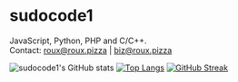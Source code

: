 # sudocode1
JavaScript, Python, PHP and C/C++. <Br>
Contact: roux@roux.pizza | biz@roux.pizza
<!--
**sudocode1/sudocode1** is a ✨ _special_ ✨ repository because its `README.md` (this file) appears on your GitHub profile.

Here are some ideas to get you started:

- 🔭 I’m currently working on ...
- 🌱 I’m currently learning ...
- 👯 I’m looking to collaborate on ...
- 🤔 I’m looking for help with ...
- 💬 Ask me about ...
- 📫 How to reach me: ...
- 😄 Pronouns: ...
- ⚡ Fun fact: ...
-->

![sudocode1's GitHub stats](https://github-readme-stats.vercel.app/api?username=sudocode1&show_icons=true&theme=radical)
[![Top Langs](https://github-readme-stats.vercel.app/api/top-langs/?username=sudocode1&layout=compact&theme=radical)](https://github.com/anuraghazra/github-readme-stats)
[![GitHub Streak](https://streak-stats.demolab.com/?user=sudocode1&theme=radical)](https://git.io/streak-stats)
